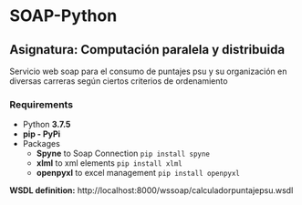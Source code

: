 # SOAP-Python
## Asignatura: Computación paralela y distribuida

Servicio web soap para el consumo de puntajes psu y su organización en diversas carreras según ciertos criterios de ordenamiento

### Requirements

* Python **3.7.5**
* **pip - PyPi**
* Packages
    * **Spyne** to Soap Connection `pip install spyne`
    * **xlml** to xml elements `pip install xlml`
    * **openpyxl** to excel management `pip install openpyxl`

**WSDL definition:** http://localhost:8000/wssoap/calculadorpuntajepsu.wsdl